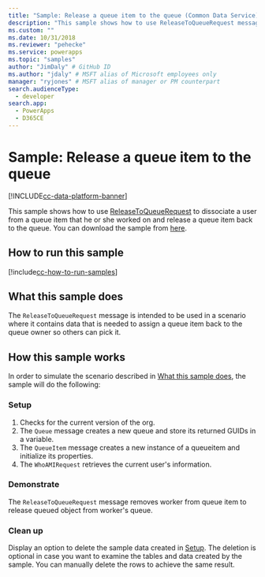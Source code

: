 ```yaml
---
title: "Sample: Release a queue item to the queue (Common Data Service) | Microsoft Docs" # Intent and product brand in a unique string of 43-59 chars including spaces
description: "This sample shows how to use ReleaseToQueueRequest message" # 115-145 characters including spaces. This abstract displays in the search result.
ms.custom: ""
ms.date: 10/31/2018
ms.reviewer: "pehecke"
ms.service: powerapps
ms.topic: "samples"
author: "JimDaly" # GitHub ID
ms.author: "jdaly" # MSFT alias of Microsoft employees only
manager: "ryjones" # MSFT alias of manager or PM counterpart
search.audienceType: 
  - developer
search.app: 
  - PowerApps
  - D365CE
---
```

# Sample: Release a queue item to the queue

[!INCLUDE[cc-data-platform-banner](../../../../includes/cc-data-platform-banner.md)]

<!-- https://docs.microsoft.com/dynamics365/customer-engagement/developer/sample-release-queue-item-queue-early-bound
Couldn't each of the operations in this series of samples be added to just one sample?
 -->
This sample shows how to use [ReleaseToQueueRequest](https://docs.microsoft.com/dotnet/api/microsoft.crm.sdk.messages.releasetoqueuerequest?view=dynamics-general-ce-9) to dissociate a user from a queue item that he or she worked on and release a queue item back to the queue. You can download the sample from [here](https://github.com/Microsoft/PowerApps-Samples/tree/master/cds/orgsvc/C%23/ReleaseQueueItems).

## How to run this sample

[!include[cc-how-to-run-samples](../../includes/cc-how-to-run-samples.md)]

## What this sample does

The `ReleaseToQueueRequest` message is intended to be used in a scenario where it contains data that is needed to assign a queue item back to the queue owner so others can pick it.

## How this sample works

In order to simulate the scenario described in [What this sample does](#what-this-sample-does), the sample will do the following:

### Setup

1. Checks for the current version of the org.
2. The `Queue` message creates a new queue and store its returned GUIDs in a variable.
3. The `QueueItem` message creates a new instance of a queueitem and initialize its properties.
4. The `WhoAMIRequest` retrieves the current user's information.

### Demonstrate

The `ReleaseToQueueRequest` message removes worker from queue item to release queued object from worker's queue.

### Clean up

Display an option to delete the sample data created in [Setup](#setup). The deletion is optional in case you want to examine the tables and data created by the sample. You can manually delete the rows to achieve the same result.
